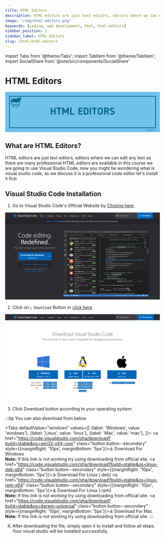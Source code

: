 ```yaml
---
title: HTML Editors
description: HTML editors are just text editors, editors where we can edit any text as there are many professional HTML editors are available in this course we are going to use Visual Studio Code, now you might be wondering what is visual studio code, as we discuss it is a professional code editor let's install it first
image: "/img/html-editors.png"
keywords: [coding, web development, html, html editors]
sidebar_position: 2
sidebar_label: HTML Editors
slug: /html/html-editors
---
```


<!-- Import files -->

import Tabs from '@theme/Tabs';
import TabItem from '@theme/TabItem';
import SocialShare from '@site/src/components/SocialShare'

# HTML Editors

![HTML Editors](../../../static/img/docs/html/html-editors.png)

## What are HTML Editors?

HTML editors are just text editors, editors where we can edit any text as there are many professional HTML editors are available in this course we are going to use Visual Studio Code, now you might be wondering what is visual studio code, as we discuss it is a professional code editor let's install it first

## Visual Studio Code Installation

1. Go to Visual Studio Code's Official Website by [Clicking here](https://code.visualstudio.com).

![Visual Studio Code Homepage](../../../static/img/docs/visual-studio/vs-home.png)

2. Click on `⤓ Download` Button or [click here](https://code.visualstudio.com/Download).

![Visual Studio Code Homepage](../../../static/img/docs/visual-studio/vs-download.png)

3. Click Download button according to your operating system

:::tip You can also download from below

<Tabs
defaultValue="windows"
values={[
{label: 'Windows', value: 'windows'},
{label: 'Linux', value: 'linux'},
{label: 'Mac', value: 'mac'},
]}>
<TabItem value="windows">
<a href="https://code.visualstudio.com/sha/download?build=stable&os=win32-x64-user" class="button button--secondary" style={{marginRight: '10px', marginBottom: '5px'}}>⤓ Download For Windows</a>
<br/> <b>Note:</b> If this link is not working try using downloading from official site.
</TabItem>
<TabItem value="linux">
<a href="https://code.visualstudio.com/sha/download?build=stable&os=linux-deb-x64" class="button button--secondary" style={{marginRight: '10px', marginBottom: '5px'}}>⤓ Download For Linux (.deb)</a>
<a href="https://code.visualstudio.com/sha/download?build=stable&os=linux-rpm-x64" class="button button--secondary" style={{marginRight: '10px', marginBottom: '5px'}}>⤓ Download For Linux (.rpm)</a>
<br/> <b>Note:</b> If this link is not working try using downloading from official site.
</TabItem>
<TabItem value="mac">
<a href="https://code.visualstudio.com/sha/download?build=stable&os=darwin-universal" class="button button--secondary" style={{marginRight: '10px', marginBottom: '5px'}}>⤓ Download For Mac</a>
<br/> <b>Note:</b> If this link is not working try using downloading from official site.
</TabItem>
</Tabs>
:::

4. After downloading the file, simply open it to install and follow all steps. Your visual studio will be installed successfully.

<SocialShare />
